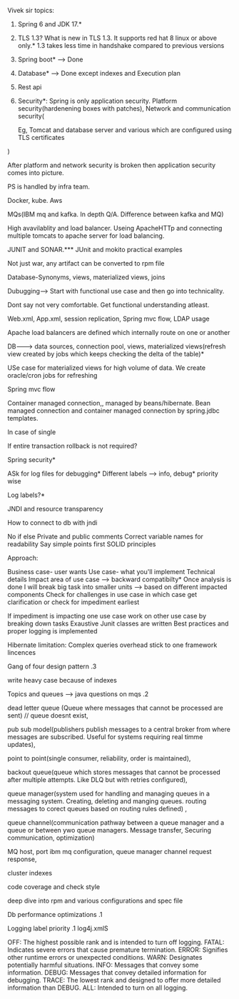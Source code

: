 

Vivek sir topics:
1. Spring 6 and JDK 17.*
2. TLS 1.3? What is new in TLS 1.3. It supports red hat 8 linux or above only.* 
    1.3 takes less time in handshake compared to previous versions

3. Spring boot*  --> Done
4. Database* --> Done except indexes and Execution plan
5. Rest api
6. Security*: Spring is only application security. Platform security(hardenening boxes with patches), Network and communication security(

    Eg, Tomcat and database server and various which are configured using TLS certificates



) 


After platform and network security is broken then application security comes into picture.

PS is handled by infra team. 


Docker, kube. Aws


MQs(IBM mq and kafka. In depth Q/A. Difference between kafka and MQ)


High avavilablity and load balancer. Useing ApacheHTTp and connecting multiple tomcats to apache server for load balancing.

JUNIT and SONAR.***
JUnit and mokito practical examples


Not just war, any artifact can be converted to rpm file


Database-Synonyms, views, materialized views, joins


Dubugging--> Start with functional use case and then go into technicality.


Dont say not very comfortable. Get functional understanding atleast.




Web.xml, App.xml, session replication, Spring mvc flow, LDAP usage


Apache load balancers are defined which internally route on one or another



DB---> data sources, connection pool, views, materialized views(refresh view created by jobs which keeps checking the delta of the table)*


USe case for materialized views for high volume of data. We create oracle/cron jobs for refreshing

Spring mvc flow






Container managed connection,, managed by beans/hibernate. 
Bean managed connection and container managed connection by spring.jdbc templates.


In case of single 

If entire transaction rollback is not required?

Spring security*


ASk for log files for debugging*
Different labels --> info, debug* priority wise

Log labels?*

JNDI and resource transparency

How to connect to db with jndi


No if else
Private and public comments
Correct variable names for readability
Say simple points first
SOLID principles




Approach:

Business case- user wants
Use case- what you'll implement
Technical details
Impact area of use case --> backward compatibilty*
Once analysis is done I will break big task into smaller units  --> based on different impacted components
Check for challenges in use case in which case get clarification or check for impediment earliest

If impediment is impacting one use case work on other use case by breaking down tasks
Exaustive Junit classes are written
Best practices and proper logging is implemented



Hibernate limitation:
Complex queries
overhead
stick to one framework
lincences




Gang of four design pattern .3



write heavy case because of indexes



Topics and queues --> java questions on mqs .2

dead letter queue (Queue where messages that cannot be processed are sent) // queue doesnt exist,

pub sub model(publishers publish messages to a central broker from where messages are subscribed. Useful for systems requiring real timme updates),

point to point(single consumer, reliability, order is maintained), 

backout queue(queue which stores messages that cannot be processed after multiple attempts. Like DLQ but with retries configured),

queue manager(system used for handling and managing queues in a messaging system. Creating, deleting and manging queues. routing messages to corect queues based on routing rules defined) , 

queue channel(communication pathway between a queue manager and a queue or between ywo queue managers. Message transfer, Securing communication, optimization)




MQ host,  port ibm mq configuration, queue manager channel request response,





cluster indexes








code coverage and check style


deep dive into rpm and various configurations and spec file


Db performance optimizations .1



Logging label priority .1 log4j.xmlS

OFF: The highest possible rank and is intended to turn off logging.
FATAL: Indicates severe errors that cause premature termination.
ERROR: Signifies other runtime errors or unexpected conditions.
WARN: Designates potentially harmful situations.
INFO: Messages that convey some information.
DEBUG: Messages that convey detailed information for debugging.
TRACE: The lowest rank and designed to offer more detailed information than DEBUG.
ALL: Intended to turn on all logging.

